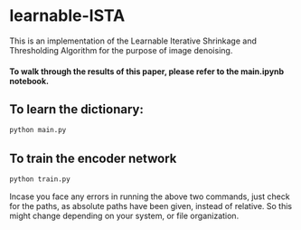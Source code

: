 # learnable-ISTA
This is an implementation of the Learnable Iterative Shrinkage and Thresholding Algorithm for the purpose of image denoising. 

#### To walk through the results of this paper, please refer to the main.ipynb notebook.

## To learn the dictionary:
```bash
python main.py
```

## To train the encoder network
```bash
python train.py
```

Incase you face any errors in running the above two commands, just check for the paths, as absolute paths have been given, instead of relative. So this might change depending on your system, or file organization. 